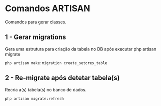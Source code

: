 # Comandos ARTISAN
Comandos para gerar classes.

## 1 - Gerar migrations
Gera uma estrutura para criação da tabela no DB após executar php artisan migrate
```
php artisan make:migration create_setores_table
```

## 2 - Re-migrate após detetar tabela(s)
Recria a(s) tabela(s) no banco de dados.
```
php artisan migrate:refresh
```